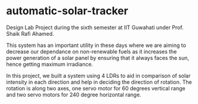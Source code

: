 # automatic-solar-tracker

Design Lab Project during the sixth semester at IIT Guwahati under Prof. Shaik Rafi Ahamed.

This system has an important utility in these days where we are aiming to decrease our dependance on non-renewable fuels as it increases the power generation of a solar panel by ensuring that it always faces the sun, hence getting maximum irradiance. 

In this project, we built a system using 4 LDRs to aid in comparison of solar intensity in each direction and help in deciding the direction of rotation. The rotation is along two axes, one servo motor for 60 degrees vertical range and two servo motors for 240 degree horizontal range.
